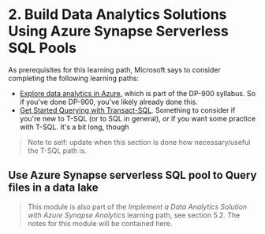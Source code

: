 # 2. Build Data Analytics Solutions Using Azure Synapse Serverless SQL Pools

As prerequisites for this learning path, Microsoft says to consider completing the following learning paths:
- [Explore data analytics in Azure](https://learn.microsoft.com/en-us/training/paths/azure-data-fundamentals-explore-data-warehouse-analytics/?azure-portal=true), which is part of the DP-900 syllabus. So if you've done DP-900, you've likely already done this.
- [Get Started Querying with Transact-SQL](https://learn.microsoft.com/en-us/training/paths/get-started-querying-with-transact-sql/). Something to consider if you're new to T-SQL (or to SQL in general), or if you want some practice with T-SQL. It's a bit long, though

> Note to self: update when this section is done how necessary/useful the T-SQL path is.

## Use Azure Synapse serverless SQL pool to Query files in a data lake

> This module is also part of the *Implement a Data Analytics Solution with Azure Synapse Analytics* learning path, see section 5.2. The notes for this module will be contained here.